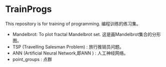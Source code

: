 # TrainProgs
This repository is for training of programming.
编程训练的练习集。

* Mandelbrot: To plot fractal Mandelbrot set. 这是画Mandelbrot集合的分形图。
* TSP (Travelling Salesman Problem) : 旅行推销员问题。
* ANN (Artificial Neural Network,即ANN ) : 人工神经网络。
* point_groups : 点群
